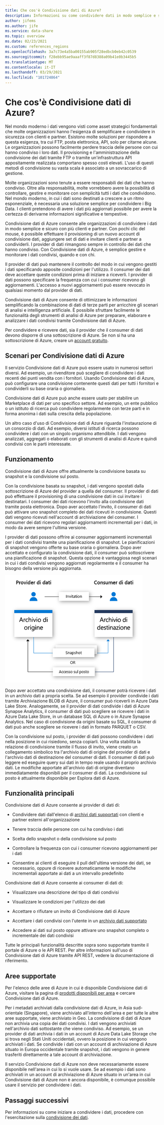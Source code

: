 ```yaml
---
title: Che cos'è Condivisione dati di Azure?
description: Informazioni su come condividere dati in modo semplice e sicuro con più clienti e partner tramite Condivisione dati di Azure.
author: jifems
ms.author: jife
ms.service: data-share
ms.topic: overview
ms.date: 02/23/2021
ms.custom: references_regions
ms.openlocfilehash: 3a7c73e4a5ba00155ab905f28edbcb0eb42c0539
ms.sourcegitcommit: f28ebb95ae9aaaff3f87d8388a09b41e0b3445b5
ms.translationtype: MT
ms.contentlocale: it-IT
ms.lasthandoff: 03/29/2021
ms.locfileid: "101724864"
---
```

# <a name="what-is-azure-data-share"></a>Che cos'è Condivisione dati di Azure?

Nel mondo moderno i dati vengono visti come asset strategici fondamentali che molte organizzazioni hanno l'esigenza di semplificare e condividere in sicurezza con clienti e partner. Esistono molte soluzioni per rispondere a questa esigenza, tra cui FTP, posta elettronica, API, solo per citarne alcune. Le organizzazioni possono facilmente perdere traccia delle persone con cui hanno condiviso i loro dati. Il provisioning e l'amministrazione della condivisione dei dati tramite FTP o tramite un'infrastruttura API appositamente realizzata comportano spesso costi elevati. L'uso di questi metodi di condivisione su vasta scala è associato a un sovraccarico di gestione. 

Molte organizzazioni sono tenute a essere responsabili dei dati che hanno condiviso. Oltre alla responsabilità, molte vorrebbero avere la possibilità di controllare, gestire e monitorare con semplicità tutti i dati che condividono. Nel mondo moderno, in cui i dati sono destinati a crescere a un ritmo esponenziale, è necessaria una soluzione semplice per condividere i Big Data. I clienti pretendono di avere i dati più aggiornati possibile per avere la certezza di derivarne informazioni significative e tempestive.

Condivisione dati di Azure consente alle organizzazioni di condividere i dati in modo semplice e sicuro con più clienti e partner. Con pochi clic del mouse, è possibile effettuare il provisioning di un nuovo account di condivisione dati, aggiungere set di dati e invitare clienti e partner a condividerli. I provider di dati rimangono sempre in controllo dei dati che hanno condiviso. Con Condivisione dati di Azure, è semplice gestire e monitorare i dati condivisi, quando e con chi. 

Il provider di dati può mantenere il controllo del modo in cui vengono gestiti i dati specificando apposite condizioni per l'utilizzo. Il consumer dei dati deve accettare queste condizioni prima di iniziare a riceverli. I provider di dati possono specificare la frequenza con cui i consumer ricevono gli aggiornamenti. L'accesso a nuovi aggiornamenti può essere revocato in qualsiasi momento dal provider di dati. 

Condivisione dati di Azure consente di ottimizzare le informazioni semplificando la combinazione di dati di terze parti per arricchire gli scenari di analisi e intelligenza artificiale. È possibile sfruttare facilmente le funzionalità degli strumenti di analisi di Azure per preparare, elaborare e analizzare i dati condivisi tramite Condivisione dati di Azure. 

Per condividere e ricevere dati, sia il provider che il consumer di dati devono disporre di una sottoscrizione di Azure. Se non si ha una sottoscrizione di Azure, creare un [account gratuito](https://azure.microsoft.com/free/).

## <a name="scenarios-for-azure-data-share"></a>Scenari per Condivisione dati di Azure

Il servizio Condivisione dati di Azure può essere usato in numerosi settori diversi. Ad esempio, un rivenditore può scegliere di condividere i dati recenti dei punti vendita con i fornitori. Usando Condivisione dati di Azure, può configurare una condivisione contenente questi dati per tutti i fornitori e condividerli su base oraria o giornaliera. 

Condivisione dati di Azure può anche essere usato per stabilire un Marketplace di dati per uno specifico settore. Ad esempio, un ente pubblico o un istituto di ricerca può condividere regolarmente con terze parti e in forma anonima i dati sulla crescita della popolazione. 

Un altro caso d'uso di Condivisione dati di Azure riguarda l'instaurazione di un consorzio di dati. Ad esempio, diversi istituti di ricerca possono condividere i dati con un singolo organismo attendibile. I dati vengono analizzati, aggregati o elaborati con gli strumenti di analisi di Azure e quindi condivisi con le parti interessate. 

## <a name="how-it-works"></a>Funzionamento

Condivisione dati di Azure offre attualmente la condivisione basata su snapshot e la condivisione sul posto. 

Con la condivisione basata su snapshot, i dati vengono spostati dalla sottoscrizione di Azure del provider a quella del consumer. Il provider di dati può effettuare il provisioning di una condivisione dati in cui invitare i destinatari. I consumer dei dati ricevono l'invito alla condivisione dati tramite posta elettronica. Dopo aver accettato l'invito, il consumer di dati può attivare uno snapshot completo dei dati ricevuti in condivisione. Questi dati vengono ricevuti nell'account di archiviazione del consumer. I consumer dei dati ricevono regolari aggiornamenti incrementali per i dati, in modo da avere sempre l'ultima versione. 

I provider di dati possono offrire ai consumer aggiornamenti incrementali per i dati condivisi tramite una pianificazione di snapshot. Le pianificazioni di snapshot vengono offerte su base oraria o giornaliera. Dopo aver accettato e configurato la condivisione dati, il consumer può sottoscrivere una pianificazione di snapshot. Questa opzione è vantaggiosa negli scenari in cui i dati condivisi vengono aggiornati regolarmente e il consumer ha bisogno della versione più aggiornata. 

![flusso di condivisione dati](media/data-share-flow.png)

Dopo aver accettato una condivisione dati, il consumer potrà ricevere i dati in un archivio dati a propria scelta. Se ad esempio il provider condivide i dati tramite Archiviazione BLOB di Azure, il consumer può riceverli in Azure Data Lake Store. Analogamente, se il provider di dati condivide i dati di Azure Synapse Analytics, il consumer di dati può scegliere se ricevere i dati in Azure Data Lake Store, in un database SQL di Azure o in Azure Synapse Analytics. Nel caso di condivisione da origini basate su SQL, il consumer di dati può anche scegliere se ricevere i dati in formato PARQUET o CSV. 

Con la condivisione sul posto, i provider di dati possono condividere i dati nella posizione in cui risiedono, senza copiarli. Una volta stabilita la relazione di condivisione tramite il flusso di invito, viene creato un collegamento simbolico tra l'archivio dati di origine del provider di dati e l'archivio dati di destinazione del consumer di dati. Il consumer di dati può leggere ed eseguire query sui dati in tempo reale usando il proprio archivio dati. Le modifiche apportate all'archivio dati di origine diventano immediatamente disponibili per il consumer di dati. La condivisione sul posto è attualmente disponibile per Esplora dati di Azure.

## <a name="key-capabilities"></a>Funzionalità principali

Condivisione dati di Azure consente ai provider di dati di:

* Condividere dati dall'elenco di [archivi dati supportati](supported-data-stores.md) con clienti e partner esterni all'organizzazione

* Tenere traccia delle persone con cui ha condiviso i dati

* Scelta dello snapshot o della condivisione sul posto

* Controllare la frequenza con cui i consumer ricevono aggiornamenti per i dati

* Consentire ai clienti di eseguire il pull dell'ultima versione dei dati, se necessario, oppure di ricevere automaticamente le modifiche incrementali apportate ai dati a un intervallo predefinito

Condivisione dati di Azure consente ai consumer di dati di: 

* Visualizzare una descrizione del tipo di dati condivisi

* Visualizzare le condizioni per l'utilizzo dei dati

* Accettare o rifiutare un invito di Condivisione dati di Azure

* Accettare i dati condivisi con l'utente in un [archivio dati supportato](supported-data-stores.md)

* Accedere ai dati sul posto oppure attivare uno snapshot completo o incrementale dei dati condivisi

Tutte le principali funzionalità descritte sopra sono supportate tramite il portale di Azure o le API REST. Per altre informazioni sull'uso di Condivisione dati di Azure tramite API REST, vedere la documentazione di riferimento. 

## <a name="supported-regions"></a>Aree supportate

Per l'elenco delle aree di Azure in cui è disponibile Condivisione dati di Azure, visitare la pagina di [prodotti disponibili per area](https://azure.microsoft.com/global-infrastructure/services/?products=data-share) e cercare Condivisione dati di Azure. 

Per i metadati archiviati dalla condivisione dati di Azure, in Asia sud-orientale (Singapore), viene archiviato all'interno dell'area e per tutte le altre aree supportate, viene archiviato in Geo. La condivisione di dati di Azure non archivia una copia dei dati condivisi. I dati vengono archiviati nell'archivio dati sottostante che viene condiviso. Ad esempio, se un provider di dati archivia i dati in un account di Azure Data Lake Storage che si trova negli Stati Uniti occidentali, ovvero la posizione in cui vengono archiviati i dati. Se condivide i dati con un account di archiviazione di Azure situato in Europa occidentale tramite snapshot, i dati vengono in genere trasferiti direttamente a tale account di archiviazione. 

Il servizio Condivisione dati di Azure non deve necessariamente essere disponibile nell'area in cui lo si vuole usare. Se ad esempio i dati sono archiviati in un account di archiviazione di Azure situato in un'area in cui Condivisione dati di Azure non è ancora disponibile, è comunque possibile usare il servizio per condividere i dati. 

## <a name="next-steps"></a>Passaggi successivi

Per informazioni su come iniziare a condividere i dati, procedere con l'esercitazione sulla [condivisione dei dati](share-your-data.md).
